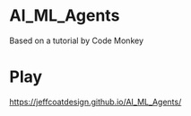 # AI_ML_Agents
Based on a tutorial by Code Monkey
# Play
https://jeffcoatdesign.github.io/AI_ML_Agents/
